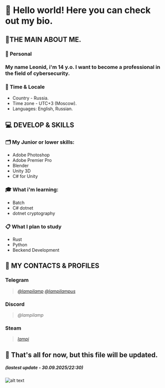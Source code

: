 # 🙌 Hello world! Here you can check out my bio.
## 📌THE MAIN ABOUT ME.
### 💾 **Personal**
### **My name Leonid, i'm 14 y.o. I want to become a professional in the field of cybersecurity.**
### 📅 **Time & Locale**
 - Country - Russia.
 - Time zone - UTC+3 (Moscow). 
 - Languages: English, Russian.
## 💻 DEVELOP & SKILLS
### 🗂 **My Junior or lower skills:**
- Adobe Photoshop
- Adobe Premier Pro
- Blender
- Unity 3D
- C# for Unity
### 🎓 **What i'm learning:**
- Batch
- C# dotnet
- dotnet cryptography
### 📋 **What I plan to study**
- Rust
- Python
- Beckend Development
## 📩 MY CONTACTS & PROFILES
### Telegram
> *[@lampilamp](https://t.me/lampilamp)*
> *[@lampilampus](https://t.me/lampilampus)*
### Discord
> *@lampilamp*
### Steam
> *[lampi](https://steamcommunity.com/id/lampilamp/)*
## 🫰 That's all for now, but this file will be updated.
##### (lastest update - 30.09.2025/22:30)
![alt text](https://external-content.duckduckgo.com/iu/?u=https%3A%2F%2Ffree-png.ru%2Fwp-content%2Fuploads%2F2022%2F02%2Ffree-png.ru-688.png&f=1&nofb=1&ipt=0e90a5147d76ce01ad7327238739e77335de7fba3e10f1e864eb446553104db1)
